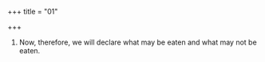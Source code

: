 +++
title = "01"

+++
1. Now, therefore, we will declare what may be eaten and what may not be eaten.
